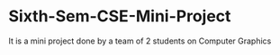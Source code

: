 # Sixth-Sem-CSE-Mini-Project
It is a mini project done by a team of 2 students on Computer Graphics
